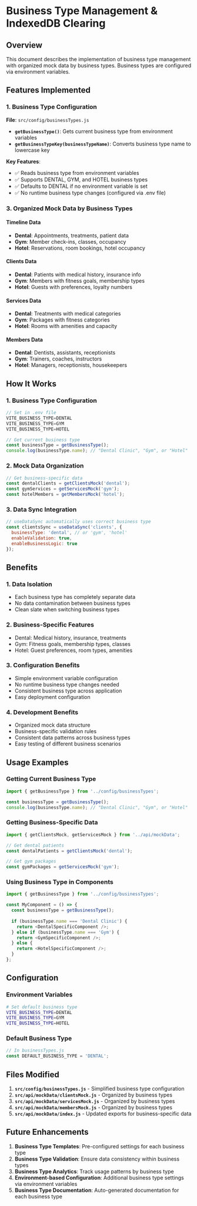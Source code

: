 # Business Type Management & IndexedDB Clearing

## Overview

This document describes the implementation of business type management with organized mock data by business types. Business types are configured via environment variables.

## Features Implemented

### 1. Business Type Configuration

**File**: `src/config/businessTypes.js`

- **`getBusinessType()`**: Gets current business type from environment variables
- **`getBusinessTypeKey(businessTypeName)`**: Converts business type name to lowercase key

**Key Features**:
- ✅ Reads business type from environment variables
- ✅ Supports DENTAL, GYM, and HOTEL business types
- ✅ Defaults to DENTAL if no environment variable is set
- ✅ No runtime business type changes (configured via .env file)

### 3. Organized Mock Data by Business Types

#### Timeline Data
- **Dental**: Appointments, treatments, patient data
- **Gym**: Member check-ins, classes, occupancy
- **Hotel**: Reservations, room bookings, hotel occupancy

#### Clients Data
- **Dental**: Patients with medical history, insurance info
- **Gym**: Members with fitness goals, membership types
- **Hotel**: Guests with preferences, loyalty numbers

#### Services Data
- **Dental**: Treatments with medical categories
- **Gym**: Packages with fitness categories
- **Hotel**: Rooms with amenities and capacity

#### Members Data
- **Dental**: Dentists, assistants, receptionists
- **Gym**: Trainers, coaches, instructors
- **Hotel**: Managers, receptionists, housekeepers

## How It Works

### 1. Business Type Configuration

```javascript
// Set in .env file
VITE_BUSINESS_TYPE=DENTAL
VITE_BUSINESS_TYPE=GYM
VITE_BUSINESS_TYPE=HOTEL

// Get current business type
const businessType = getBusinessType();
console.log(businessType.name); // "Dental Clinic", "Gym", or "Hotel"
```

### 2. Mock Data Organization

```javascript
// Get business-specific data
const dentalClients = getClientsMock('dental');
const gymServices = getServicesMock('gym');
const hotelMembers = getMembersMock('hotel');
```

### 3. Data Sync Integration

```javascript
// useDataSync automatically uses correct business type
const clientsSync = useDataSync('clients', {
  businessType: 'dental', // or 'gym', 'hotel'
  enableValidation: true,
  enableBusinessLogic: true
});
```

## Benefits

### 1. Data Isolation
- Each business type has completely separate data
- No data contamination between business types
- Clean slate when switching business types

### 2. Business-Specific Features
- Dental: Medical history, insurance, treatments
- Gym: Fitness goals, membership types, classes
- Hotel: Guest preferences, room types, amenities

### 3. Configuration Benefits
- Simple environment variable configuration
- No runtime business type changes needed
- Consistent business type across application
- Easy deployment configuration

### 4. Development Benefits
- Organized mock data structure
- Business-specific validation rules
- Consistent data patterns across business types
- Easy testing of different business scenarios

## Usage Examples

### Getting Current Business Type
```javascript
import { getBusinessType } from '../config/businessTypes';

const businessType = getBusinessType();
console.log(businessType.name); // "Dental Clinic", "Gym", or "Hotel"
```

### Getting Business-Specific Data
```javascript
import { getClientsMock, getServicesMock } from '../api/mockData';

// Get dental patients
const dentalPatients = getClientsMock('dental');

// Get gym packages
const gymPackages = getServicesMock('gym');
```

### Using Business Type in Components
```javascript
import { getBusinessType } from '../config/businessTypes';

const MyComponent = () => {
  const businessType = getBusinessType();
  
  if (businessType.name === 'Dental Clinic') {
    return <DentalSpecificComponent />;
  } else if (businessType.name === 'Gym') {
    return <GymSpecificComponent />;
  } else {
    return <HotelSpecificComponent />;
  }
};
```

## Configuration

### Environment Variables
```bash
# Set default business type
VITE_BUSINESS_TYPE=DENTAL
VITE_BUSINESS_TYPE=GYM
VITE_BUSINESS_TYPE=HOTEL
```

### Default Business Type
```javascript
// In businessTypes.js
const DEFAULT_BUSINESS_TYPE = 'DENTAL';
```

## Files Modified

1. **`src/config/businessTypes.js`** - Simplified business type configuration
2. **`src/api/mockData/clientsMock.js`** - Organized by business types
3. **`src/api/mockData/servicesMock.js`** - Organized by business types
4. **`src/api/mockData/membersMock.js`** - Organized by business types
5. **`src/api/mockData/index.js`** - Updated exports for business-specific data

## Future Enhancements

1. **Business Type Templates**: Pre-configured settings for each business type
2. **Business Type Validation**: Ensure data consistency within business types
3. **Business Type Analytics**: Track usage patterns by business type
4. **Environment-based Configuration**: Additional business type settings via environment variables
5. **Business Type Documentation**: Auto-generated documentation for each business type 